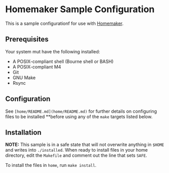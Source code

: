 # Homemaker Sample Configuration

This is a sample configurationf for use with
[Homemaker](https://github.com/markfeit/homemaker-core).


## Prerequisites

Your system mut have the following installed:

 * A POSIX-compliant shell (Bourne shell or BASH)
 * A POSIX-compliant M4
 * Git
 * GNU Make
 * Rsync


## Configuration

See `[home/README.md](home/README.md)` for further details on
configuring files to be installed **before using any of the `make`
targets listed below.


## Installation

**NOTE:** This sample is in a safe state that will not overwrite
  anything in `$HOME` and writes into `./installed`.  When ready to
  install files in your home directory, edit the `Makefile` and
  comment out the line that sets `SAFE`.

To install the files in `home`, run `make install`.
